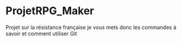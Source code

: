 # ProjetRPG_Maker
Projet sur la résistance française
je vous mets donc les commandes à savoir et comment utiliser Git
